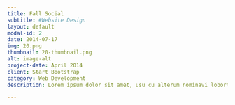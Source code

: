 ```yaml
---
title: Fall Social
subtitle: #Website Design
layout: default
modal-id: 2
date: 2014-07-17
img: 20.png
thumbnail: 20-thumbnail.png
alt: image-alt
project-date: April 2014
client: Start Bootstrap
category: Web Development
description: Lorem ipsum dolor sit amet, usu cu alterum nominavi lobortis. At duo novum diceret. Tantas apeirian vix et, usu sanctus postulant inciderint ut, populo diceret necessitatibus in vim. Cu eum dicam feugiat noluisse.

---
```

